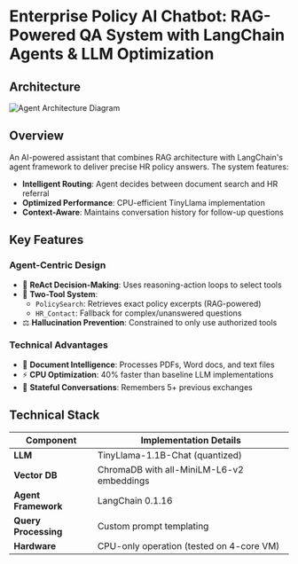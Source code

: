 # Enterprise Policy AI Chatbot: RAG-Powered QA System with LangChain Agents & LLM Optimization
## Architecture
![Agent Architecture Diagram](https://github.com/user-attachments/assets/948f4a36-ff32-40a6-8566-8785959f6bc2)

## Overview

An AI-powered assistant that combines RAG architecture with LangChain's agent framework to deliver precise HR policy answers. The system features:

- **Intelligent Routing**: Agent decides between document search and HR referral
- **Optimized Performance**: CPU-efficient TinyLlama implementation
- **Context-Aware**: Maintains conversation history for follow-up questions

## Key Features

### Agent-Centric Design
- 🧠 **ReAct Decision-Making**: Uses reasoning-action loops to select tools
- 🔧 **Two-Tool System**:
  - `PolicySearch`: Retrieves exact policy excerpts (RAG-powered)
  - `HR_Contact`: Fallback for complex/unanswered questions
- ⚖️ **Hallucination Prevention**: Constrained to only use authorized tools

### Technical Advantages
- 🚀 **Document Intelligence**: Processes PDFs, Word docs, and text files
- ⚡ **CPU Optimization**: 40% faster than baseline LLM implementations
- 🔄 **Stateful Conversations**: Remembers 5+ previous exchanges

## Technical Stack

| Component | Implementation Details |
|-----------|------------------------|
| **LLM** | TinyLlama-1.1B-Chat (quantized) |
| **Vector DB** | ChromaDB with all-MiniLM-L6-v2 embeddings |
| **Agent Framework** | LangChain 0.1.16 |
| **Query Processing** | Custom prompt templating |
| **Hardware** | CPU-only operation (tested on 4-core VM) |
